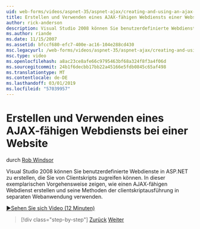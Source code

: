 ```yaml
---
uid: web-forms/videos/aspnet-35/aspnet-ajax/creating-and-using-an-ajax-enabled-web-service-in-a-web-site
title: Erstellen und Verwenden eines AJAX-fähigen Webdiensts einer Website | Microsoft-Dokumentation
author: rick-anderson
description: Visual Studio 2008 können Sie benutzerdefinierte Webdienste in ASP.NET zu erstellen, die Sie von Clientskripts zugreifen können. In dieser exemplarischen Vorgehensweise zeige, wie ein AJ erstellen...
ms.author: riande
ms.date: 11/15/2007
ms.assetid: bfccf680-efc7-400e-ac16-104e288cd430
msc.legacyurl: /web-forms/videos/aspnet-35/aspnet-ajax/creating-and-using-an-ajax-enabled-web-service-in-a-web-site
msc.type: video
ms.openlocfilehash: a8ac23ce8afe66c9795463bf68a324f8f3a4f06d
ms.sourcegitcommit: 24b1f6decbb17bb22a45166e5fdb0845c65af498
ms.translationtype: MT
ms.contentlocale: de-DE
ms.lasthandoff: 03/01/2019
ms.locfileid: "57039957"
---
```

<a name="creating-and-using-an-ajax-enabled-web-service-in-a-web-site"></a>Erstellen und Verwenden eines AJAX-fähigen Webdiensts bei einer Website
====================
durch [Rob Windsor](https://twitter.com/robwindsor)

Visual Studio 2008 können Sie benutzerdefinierte Webdienste in ASP.NET zu erstellen, die Sie von Clientskripts zugreifen können. In dieser exemplarischen Vorgehensweise zeigen, wie einen AJAX-fähigen Webdienst erstellen und seine Methoden der clientskriptausführung in separaten Webanwendung verwenden.

[&#9654;Sehen Sie sich Video (12 Minuten)](https://channel9.msdn.com/Blogs/ASP-NET-Site-Videos/creating-and-using-an-ajax-enabled-web-service-in-a-web-site)

> [!div class="step-by-step"]
> [Zurück](adding-ajax-functionality-to-an-existing-aspnet-page.md)
> [Weiter](aspnet-ajax-a-demonstration-of-aspnet-ajax.md)
